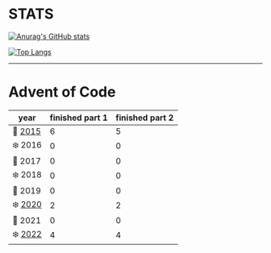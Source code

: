 # STATS
<!-- FIRST DESIGN -->
[![Anurag's GitHub stats](https://github-readme-stats.vercel.app/api?username=hckmtrx&count_private=true&show_icons=true&bg_color=0a0a0a&hide_border=true&title_color=36b38c&text_color=74c47e&icon_color=63a138&border_radius=8)](https://github.com/anuraghazra/github-readme-stats)

[![Top Langs](https://github-readme-stats.vercel.app/api/top-langs/?username=hckmtrx&bg_color=0a0a0a&hide_border=true&title_color=36b38c&text_color=9dc2a2&border_radius=8&layout=compact)](https://github.com/anuraghazra/github-readme-stats)

<!-- SECOND DESIGN
[![Anurag's GitHub stats](https://github-readme-stats.vercel.app/api?username=hckmtrx&count_private=true&show_icons=true&bg_color=0e0e26&hide_border=true&title_color=8a7400&text_color=8a7400&icon_color=dbb900&border_radius=8)](https://github.com/anuraghazra/github-readme-stats)

[![Top Langs](https://github-readme-stats.vercel.app/api/top-langs/?username=hckmtrx&bg_color=0e0e26&hide_border=true&title_color=8a7400&text_color=8a7400&border_radius=8&layout=compact)](https://github.com/anuraghazra/github-readme-stats)
-->
***
# Advent of Code
| year | finished part 1 | finished part 2 |
|---|---|---|
|🎄 [2015](https://github.com/hckmtrx/advent-of-code/tree/main/2015) | 6 | 5 |
|❄️ 2016 | 0 | 0 |
|🎄 2017 | 0 | 0 |
|❄️ 2018 | 0 | 0 |
|🎄 2019 | 0 | 0 |
|❄️ [2020](https://github.com/hckmtrx/advent-of-code/tree/main/2020) | 2 | 2 |
|🎄 2021 | 0 | 0 |
|❄️ [2022](https://github.com/hckmtrx/advent-of-code/tree/main/2022) | 4 | 4 |
